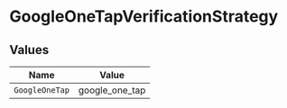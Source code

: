 # GoogleOneTapVerificationStrategy


## Values

| Name           | Value          |
| -------------- | -------------- |
| `GoogleOneTap` | google_one_tap |